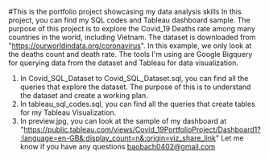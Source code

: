#This is the portfolio project showcasing my data analysis skills
In this project, you can find my SQL codes and Tableau dashboard sample.
The purpose of this project is to explore the Covid_19 Deaths rate among many countries in the world, including Vietnam.
The dataset is downloaded from "https://ourworldindata.org/coronavirus". In this example, we only look at the deaths count and death rate.
The tools I'm using are Google Bigquery for querying data from the dataset and Tableau for data visualization.
1. In Covid_SQL_Dataset to Covid_SQL_Dataset.sql, you can find all the queries that explore the dataset. The purpose of this is to understand the dataset and create a working plan.
2. In tableau_sql_codes.sql, you can find all the queries that create tables for my Tableau Visualization.
3. In preview.jpg, you can look at the sample of my dashboard at "https://public.tableau.com/views/Covid_19PortfolioProject/Dashboard1?:language=en-GB&:display_count=n&:origin=viz_share_link"
Let me know if you have any questions baobach0402@gmail.com
